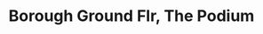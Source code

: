 ---
addr: ' Ground Flr, The Podium'
city: Mandaluyong
country: Philippines
description: Ground Flr, The Podium (ADB Ave.) 1550 Mandaluyong City Lungsod ng Mandaluyong
id: 4c6c07711fb2a143fe44fae6
lat: 14.586115661221282
lng: 121.0596977804856
title: Borough Ground Flr, The Podium
venue: Borough
---